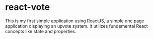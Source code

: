 # react-vote

This is my first simple application using ReactJS, a simple one page application displaying an upvote system.  It utilizes fundemental React concepts like state and properties.
